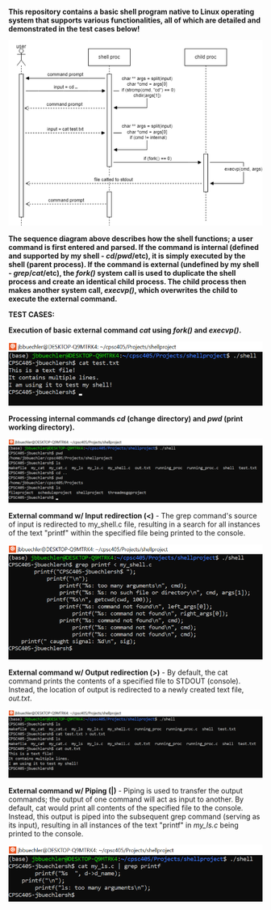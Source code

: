 **This repository contains a basic shell program native to Linux operating system
that supports various functionalities, all of which are detailed and demonstrated
in the test cases below!**

![img1](./images/LLdiag.drawio.png)

**The sequence diagram above describes how the shell functions; a user command is 
first entered and parsed. If the command is internal (defined and supported
by my shell - *cd*/*pwd*/etc), it is simply executed by the shell (parent process). 
If the command is external (undefined by my shell - *grep*/*cat*/etc), the *fork()* system
call is used to duplicate the shell process and create an identical child process. The child
process then makes another system call, *execvp()*, which overwrites the child to execute
the external command.**

**TEST CASES:**

**Execution of basic external command *cat* using *fork()* and *execvp()*.**

![img1](./images/forkandexec.png)

**Processing internal commands *cd* (change directory) and *pwd* (print working directory).**

![img1](./images/cdandpwd.png)

**External command w/ Input redirection (<)** - The grep command's source of input is redirected to my_shell.c
file, resulting in a search for all instances of the text "printf" within the specified 
file being printed to the console.

![img1](./images/inputredir.png)

**External command w/ Output redirection (>)** - By default, the cat command prints the contents of a specified file
to STDOUT (console). Instead, the location of output is redirected to a newly created text file, *out.txt*.

![img1](./images/outputredir.png)

**External command w/ Piping (|)** - Piping is used to transfer the output commands; the output of one command will
act as input to another. By default, cat would print all contents of the specified file to the console. Instead,
this output is piped into the subsequent grep command (serving as its input), resulting in all instances
of the text "printf" in *my_ls.c* being printed to the console.

![img1](./images/pipecmds.png)
